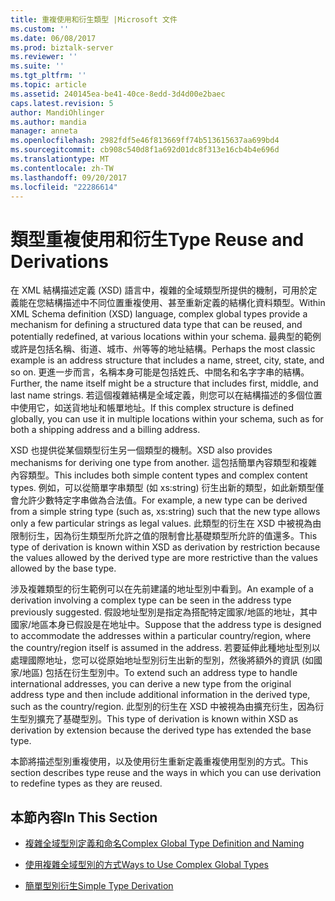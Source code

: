 ```yaml
---
title: 重複使用和衍生類型 |Microsoft 文件
ms.custom: ''
ms.date: 06/08/2017
ms.prod: biztalk-server
ms.reviewer: ''
ms.suite: ''
ms.tgt_pltfrm: ''
ms.topic: article
ms.assetid: 240145ea-be41-40ce-8edd-3d4d00e2baec
caps.latest.revision: 5
author: MandiOhlinger
ms.author: mandia
manager: anneta
ms.openlocfilehash: 2982fdf5e46f813669ff74b513615637aa699bd4
ms.sourcegitcommit: cb908c540d8f1a692d01dc8f313e16cb4b4e696d
ms.translationtype: MT
ms.contentlocale: zh-TW
ms.lasthandoff: 09/20/2017
ms.locfileid: "22286614"
---
```

# <a name="type-reuse-and-derivations"></a><span data-ttu-id="fa450-102">類型重複使用和衍生</span><span class="sxs-lookup"><span data-stu-id="fa450-102">Type Reuse and Derivations</span></span>
<span data-ttu-id="fa450-103">在 XML 結構描述定義 (XSD) 語言中，複雜的全域類型所提供的機制，可用於定義能在您結構描述中不同位置重複使用、甚至重新定義的結構化資料類型。</span><span class="sxs-lookup"><span data-stu-id="fa450-103">Within XML Schema definition (XSD) language, complex global types provide a mechanism for defining a structured data type that can be reused, and potentially redefined, at various locations within your schema.</span></span> <span data-ttu-id="fa450-104">最典型的範例或許是包括名稱、街道、城市、州等等的地址結構。</span><span class="sxs-lookup"><span data-stu-id="fa450-104">Perhaps the most classic example is an address structure that includes a name, street, city, state, and so on.</span></span> <span data-ttu-id="fa450-105">更進一步而言，名稱本身可能是包括姓氏、中間名和名字字串的結構。</span><span class="sxs-lookup"><span data-stu-id="fa450-105">Further, the name itself might be a structure that includes first, middle, and last name strings.</span></span> <span data-ttu-id="fa450-106">若這個複雜結構是全域定義，則您可以在結構描述的多個位置中使用它，如送貨地址和帳單地址。</span><span class="sxs-lookup"><span data-stu-id="fa450-106">If this complex structure is defined globally, you can use it in multiple locations within your schema, such as for both a shipping address and a billing address.</span></span>  
  
 <span data-ttu-id="fa450-107">XSD 也提供從某個類型衍生另一個類型的機制。</span><span class="sxs-lookup"><span data-stu-id="fa450-107">XSD also provides mechanisms for deriving one type from another.</span></span> <span data-ttu-id="fa450-108">這包括簡單內容類型和複雜內容類型。</span><span class="sxs-lookup"><span data-stu-id="fa450-108">This includes both simple content types and complex content types.</span></span> <span data-ttu-id="fa450-109">例如，可以從簡單字串類型 (如 xs:string) 衍生出新的類型，如此新類型僅會允許少數特定字串做為合法值。</span><span class="sxs-lookup"><span data-stu-id="fa450-109">For example, a new type can be derived from a simple string type (such as, xs:string) such that the new type allows only a few particular strings as legal values.</span></span> <span data-ttu-id="fa450-110">此類型的衍生在 XSD 中被視為由限制衍生，因為衍生類型所允許之值的限制會比基礎類型所允許的值還多。</span><span class="sxs-lookup"><span data-stu-id="fa450-110">This type of derivation is known within XSD as derivation by restriction because the values allowed by the derived type are more restrictive than the values allowed by the base type.</span></span>  
  
 <span data-ttu-id="fa450-111">涉及複雜類型的衍生範例可以在先前建議的地址型別中看到。</span><span class="sxs-lookup"><span data-stu-id="fa450-111">An example of a derivation involving a complex type can be seen in the address type previously suggested.</span></span> <span data-ttu-id="fa450-112">假設地址型別是指定為搭配特定國家/地區的地址，其中國家/地區本身已假設是在地址中。</span><span class="sxs-lookup"><span data-stu-id="fa450-112">Suppose that the address type is designed to accommodate the addresses within a particular country/region, where the country/region itself is assumed in the address.</span></span> <span data-ttu-id="fa450-113">若要延伸此種地址型別以處理國際地址，您可以從原始地址型別衍生出新的型別，然後將額外的資訊 (如國家/地區) 包括在衍生型別中。</span><span class="sxs-lookup"><span data-stu-id="fa450-113">To extend such an address type to handle international addresses, you can derive a new type from the original address type and then include additional information in the derived type, such as the country/region.</span></span> <span data-ttu-id="fa450-114">此型別的衍生在 XSD 中被視為由擴充衍生，因為衍生型別擴充了基礎型別。</span><span class="sxs-lookup"><span data-stu-id="fa450-114">This type of derivation is known within XSD as derivation by extension because the derived type has extended the base type.</span></span>  
  
 <span data-ttu-id="fa450-115">本節將描述型別重複使用，以及使用衍生重新定義重複使用型別的方式。</span><span class="sxs-lookup"><span data-stu-id="fa450-115">This section describes type reuse and the ways in which you can use derivation to redefine types as they are reused.</span></span>  
  
## <a name="in-this-section"></a><span data-ttu-id="fa450-116">本節內容</span><span class="sxs-lookup"><span data-stu-id="fa450-116">In This Section</span></span>  
  
-   [<span data-ttu-id="fa450-117">複雜全域型別定義和命名</span><span class="sxs-lookup"><span data-stu-id="fa450-117">Complex Global Type Definition and Naming</span></span>](../core/complex-global-type-definition-and-naming.md)  
  
-   [<span data-ttu-id="fa450-118">使用複雜全域型別的方式</span><span class="sxs-lookup"><span data-stu-id="fa450-118">Ways to Use Complex Global Types</span></span>](../core/ways-to-use-complex-global-types.md)  
  
-   [<span data-ttu-id="fa450-119">簡單型別衍生</span><span class="sxs-lookup"><span data-stu-id="fa450-119">Simple Type Derivation</span></span>](../core/simple-type-derivation.md)